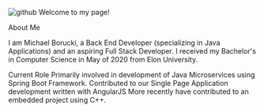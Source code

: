 ![github](https://img.shields.io/badge/GitHub-000000?style=for-the-badge&logo=GitHub&logoColor=ehite)
Welcome to my page!

About Me

I am Michael Borucki, a Back End Developer (specializing in Java Applications) and an aspiring Full Stack Developer. I received my Bachelor's in Computer Science in May of 2020 from Elon University.

Current Role
Primarily involved in development of Java Microservices using Spring Boot Framework.
Contributed to our Single Page Application development written with AngularJS
More recently have contributed to an embedded project using C++.
